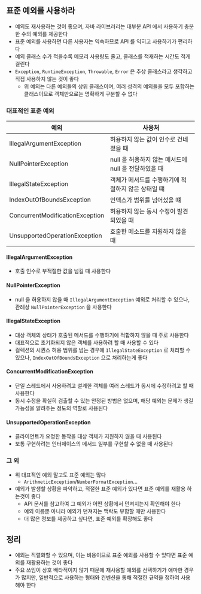 ## 표준 예외를 사용하라

* 예외도 재사용하는 것이 좋으며, 자바 라이브러리는 대부분 API 에서 사용하기 충분한 수의 예외를 제공한다
* 표준 예외를 사용하면 다른 사용자는 익숙하므로 API 를 익히고 사용하기가 편리하다
* 예외 클래스 수가 적을수록 메모리 사용량도 줄고, 클래스를 적재하는 시간도 적게 걸린다
* `Exception`, `RuntimeException`, `Throwable`, `Error` 은 추상 클래스라고 생각하고 직접 사용하지 않는 것이 좋다
    * 위 예외는 다른 예외들의 상위 클래스이며, 여러 성격의 예외들을 모두 포함하는 클래스이므로 객체만으로는 명확하게 구분할 수 없다

### 대표적인 표준 예외

| 예외 | 사용처 |
| ---- | ---- |
| IllegalArgumentException | 허용하지 않는 값이 인수로 건네졌을 때 |
| NullPointerException | null 을 허용하지 않는 메서드에 null 을 전달하였을 때 |
| IllegalStateException | 객체가 메서드를 수행하기에 적절하지 않은 상태일 떄 |
| IndexOutOfBoundsException | 인덱스가 범위를 넘어섰을 떄 |
| ConcurrentModificationException | 허용하지 않는 동시 수정이 발견되었을 때 |
| UnsupportedOperationException | 호출한 메소드를 지원하지 않을 떄 |

#### IllegalArgumentException

* 호출 인수로 부적절한 값을 넘길 때 사용한다

#### NullPointerException

* null 을 허용하지 않을 때 `IllegalArgumentException` 예외로 처리할 수 있으나, 관례상 `NullPointerException` 을 사용한다

#### IllegalStateException

* 대상 객체의 상태가 호출된 메서드를 수행하기에 적합하지 않을 때 주로 사용한다
* 대표적으로 초기화되지 않은 객체를 사용하려 할 때 사용할 수 있다
* 컬렉션의 시퀀스 허용 범위를 넘는 경우에 `IllegalStateException` 로 처리할 수 있으나, `IndexOutOfBoundsException` 으로 처리하는게 좋다

#### ConcurrentModificationException

* 단일 스레드에서 사용하려고 설계한 객체를 여러 스레드가 동시에 수정하려고 할 때 사용한다
* 동시 수정을 확실히 검출할 수 있는 안정된 방법은 없으며, 해당 예외는 문제가 생길 가능성을 알려주는 정도의 역할로 사용된다

#### UnsupportedOperationException

* 클라이언트가 요청한 동작을 대상 객체가 지원하지 않을 때 사용된다
* 보통 구현하려는 인터페이스의 메서드 일부를 구현할 수 없을 때 사용된다

### 그 외

* 위 대표적인 예외 말고도 표준 예외는 많다
    * `ArithmeticException`/`NumberFormatException`...
* 예외가 발생할 상황을 파악하고, 적절한 표준 예외가 있다면 표준 예외를 재활용 하는것이 좋다
    * API 문서를 참고하여 그 예외가 어떤 상황에서 던져지는지 확인해야 한다
    * 예외 이름뿐 아니라 예외가 던져지는 맥락도 부합할 때만 사용한다
    * 더 많은 정보를 제공하고 싶다면, 표준 예외를 확장해도 좋다

## 정리

* 예외는 직렬화할 수 있으며, 이는 비용이므로 표준 예외를 사용할 수 있다면 표준 예외를 재활용하는 것이 좋다
* 주요 쓰임이 상호 배타적이지 않기 때문에 재사용할 예외를 선택하기가 애마한 경우가 많지만, 일반적으로 사용하는 형태와 컨벤션을 통해 적절한 규약을 정하여 사용해야 한다
